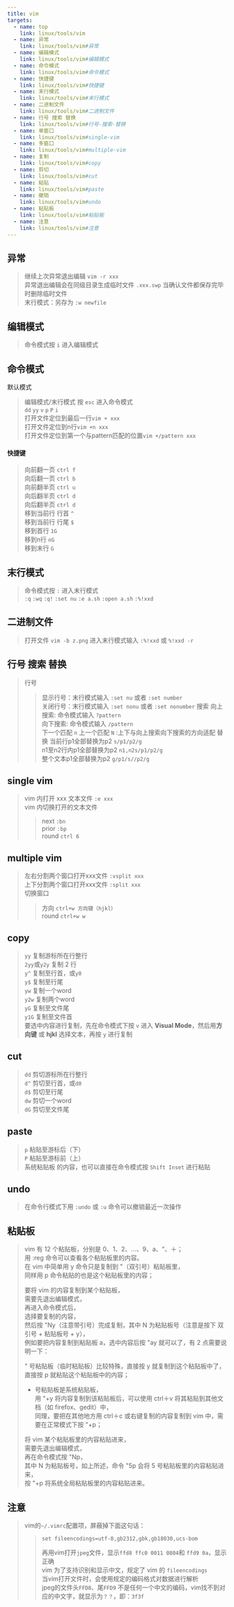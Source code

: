 ```yaml
---
title: vim
targets:
  - name: top
    link: linux/tools/vim
  - name: 异常
    link: linux/tools/vim#异常
  - name: 编辑模式
    link: linux/tools/vim#编辑模式
  - name: 命令模式
    link: linux/tools/vim#命令模式
  - name: 快捷键
    link: linux/tools/vim#快捷键
  - name: 末行模式
    link: linux/tools/vim#末行模式
  - name: 二进制文件
    link: linux/tools/vim#二进制文件
  - name: 行号 搜索 替换
    link: linux/tools/vim#行号-搜索-替换
  - name: 单窗口
    link: linux/tools/vim#single-vim
  - name: 多窗口
    link: linux/tools/vim#multiple-vim
  - name: 复制
    link: linux/tools/vim#copy
  - name: 剪切
    link: linux/tools/vim#cut
  - name: 粘贴
    link: linux/tools/vim#paste
  - name: 撤销
    link: linux/tools/vim#undo
  - name: 粘贴板
    link: linux/tools/vim#粘贴板
  - name: 注意
    link: linux/tools/vim#注意
---
```


## 异常

> 继续上次异常退出编辑 `vim -r xxx`\
> 异常退出编辑会在同级目录生成临时文件 `.xxx.swp` 当确认文件都保存完毕时删除临时文件\
> 末行模式：另存为 `:w newfile`

## 编辑模式

> 命令模式按 `i` 进入编辑模式

## 命令模式

默认模式

> 编辑模式/末行模式 按 `esc` 进入命令模式\
> `dd` `yy` `v` `p` `P` `i`\
> 打开文件定位到最后一行`vim + xxx`\
> 打开文件定位到n行`vim +n xxx`\
> 打开文件定位到第一个与pattern匹配的位置`vim +/pattern xxx`

#### 快捷键

> 向前翻一页 `ctrl f`\
> 向后翻一页 `ctrl b`\
> 向前翻半页 `ctrl u`\
> 向后翻半页 `ctrl d`\
> 向后翻半页 `ctrl d`\
> 移到当前行 行首 `^`\
> 移到当前行 行尾 `$`\
> 移到首行 `1G`\
> 移到n行 `nG`\
> 移到末行 `G`

## 末行模式

> 命令模式按 `:` 进入末行模式\
> `:q` `:wq` `:q!` `:set nu` `:e a.sh` `:open a.sh` `:%!xxd`

## 二进制文件

> 打开文件 `vim -b z.png` 进入末行模式输入 `:%!xxd` 或 `%!xxd -r`

## 行号 搜索 替换

> 行号
> > 显示行号：末行模式输入 `:set nu` 或者 `:set number`\
> > 关闭行号：末行模式输入 `:set nonu` 或者 `:set nonumber`
> 搜索
> > 向上搜索: 命令模式输入 `?pattern`\
> > 向下搜索: 命令模式输入 `/pattern`\
> > 下一个匹配 `n` 上一个匹配 `N` :上下与向上搜索向下搜索的方向适配
> 替换
> > 当前行p1全部替换为p2 `s/p1/p2/g`\
> > n1至n2行内p1全部替换为p2 `n1,n2s/p1/p2/g`\
> > 整个文本p1全部替换为p2 `g/p1/s//p2/g`

## single vim

> vim 内打开 xxx 文本文件 `:e xxx`\
> vim 内切换打开的文本文件
> > next `:bn`\
> > prior `:bp`\
> > round `ctrl 6`

## multiple vim

> 左右分割两个窗口打开xxx文件 `:vsplit xxx`\
> 上下分割两个窗口打开xxx文件 `:split xxx`\
> 切换窗口
> > 方向 `ctrl+w 方向键（hjkl）`\
> > round `ctrl+w w`

## copy

> `yy` 复制游标所在行整行\
> `2yy`或`y2y` 复制 2 行\
> `y^` 复制至行首，或`y0`\
> `y$` 复制至行尾\
> `yw` 复制一个word\
> `y2w` 复制两个word\
> `yG` 复制至文件尾\
> `y1G` 复制至文件首\
> 要选中内容进行复制，先在命令模式下按 `v` 进入 **Visual Mode**，然后用**方向键** 或 **hjkl** 选择文本，再按 `y` 进行复制

## cut

> `dd` 剪切游标所在行整行\
> `d^` 剪切至行首，或`d0`\
> `d$` 剪切至行尾\
> `dw` 剪切一个word\
> `dG` 剪切至文件尾

## paste

> `p` 粘贴至游标后（下）\
> `P` 粘贴至游标前（上）\
> 系统粘贴板 的内容，也可以直接在命令模式按 `Shift Inset` 进行粘贴

## undo

> 在命令行模式下用 `:undo` 或 `:u` 命令可以撤销最近一次操作

## 粘贴板

> vim 有 12 个粘贴板，分别是 0、1、2、...、9、a、“、＋；\
> 用 :reg 命令可以查看各个粘贴板里的内容。\
> 在 vim 中简单用 y 命令只是复制到 "（双引号）粘贴板里，\
> 同样用 p 命令粘贴的也是这个粘贴板里的内容；
> 
> 要将 vim 的内容复制到某个粘贴板，\
> 需要先退出编辑模式，\
> 再进入命令模式后，\
> 选择要复制的内容，\
> 然后按 "Ny（注意带引号）完成复制，其中 N 为粘贴板号（注意是按下 双引号 + 粘贴板号 + y），\
> 例如要把内容复制到粘贴板 a，选中内容后按 "ay 就可以了，有 2 点需要说明一下：
> 
> " 号粘贴板（临时粘贴板）比较特殊，直接按 y 就复制到这个粘贴板中了，直接按 p 就粘贴这个粘贴板中的内容；
> 
> + 号粘贴板是系统粘贴板，\
> 用 "+y 将内容复制到该粘贴板后，可以使用 ctrl＋v 将其粘贴到其他文档（如 firefox、gedit）中，\
> 同理，要把在其他地方用 ctrl＋c 或右键复制的内容复制到 vim 中，需要在正常模式下按 "+p；
> 
> 将 vim 某个粘贴板里的内容粘贴进来，\
> 需要先退出编辑模式，\
> 再在命令模式按 "Np，\
> 其中 N 为粘贴板号，如上所述，命令 "5p 会将 5 号粘贴板里的内容粘贴进来，\
> 按 "+p 将系统全局粘贴板里的内容粘贴进来。

## 注意

> vim的`~/.vimrc`配置项，屏蔽掉下面这句话： 
> > ```shell
> > set fileencodings=utf-8,gb2312,gbk,gb18030,ucs-bom
> > ```
> > 
> > 再用vim打开`jpeg`文件，显示`ffd8 ffc0 0011 0804`和 `ffd9 0a`，显示正确 \
> > vim 为了支持识别和显示中文，规定了 vim 的 `fileencodings` \
> > 当vim打开文件时，会使用规定的编码格式对数据进行解析\
> > jpeg的文件头`FFD8`、尾`FFD9` 不是任何一个中文的编码，vim找不到对应的中文字，就显示为`？？`，即：`3f3f`